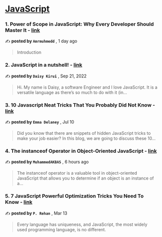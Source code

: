 
<h1><a href=https://medium.com/tag/javascript-development/recommended target="_blank" rel="noopener noreferrer">JavaScript</a></h1>
<h3>1. Power of Scope in JavaScript: Why Every Developer Should Master It - <a href=https://medium.com/@amrmuhmedd/power-of-scope-in-javascript-why-every-developer-should-master-it-746d2c55c40a?source=tag_recommended_feed---------0-84----------javascript_development----------c842d673_64e4_41b0_948b_f64a05a501b8------- target="_blank" rel="noopener noreferrer">link</a></h3>

✍️ **posted by `Amrmuhmedd`** <date> , 1 day ago</date>

<blockquote>Introduction</blockquote>

<h3>2. JavaScript in a nutshell! - <a href=https://medium.com/@daisykkirui/javascript-in-a-nutshell-669dab5b6e78?source=tag_recommended_feed---------1-107----------javascript_development----------c842d673_64e4_41b0_948b_f64a05a501b8------- target="_blank" rel="noopener noreferrer">link</a></h3>

✍️ **posted by `Daisy Kirui`** <date> , Sep 21, 2022</date>

<blockquote>Hi. My name is Daisy, a software Engineer and I love JavaScript. It is a versatile language as there’s so much to do with it (in…</blockquote>

<h3>3. 10 Javascript Neat Tricks That You Probably Did Not Know - <a href=https://medium.com/@emma-delaney/10-javascript-neat-tricks-that-you-probably-did-not-know-1a5ca2d60bbb?source=tag_recommended_feed---------2-85----------javascript_development----------c842d673_64e4_41b0_948b_f64a05a501b8------- target="_blank" rel="noopener noreferrer">link</a></h3>

✍️ **posted by `Emma Delaney`** <date> , Jul 10</date>

<blockquote>Did you know that there are snippets of hidden JavaScript tricks to make your job easier? In this blog, we are going to discuss these 10…</blockquote>

<h3>4. The instanceof Operator in Object-Oriented JavaScript - <a href=https://medium.com/@06br9385/the-instanceof-operator-in-object-oriented-javascript-f0095e17d41d?source=tag_recommended_feed---------3-84----------javascript_development----------c842d673_64e4_41b0_948b_f64a05a501b8------- target="_blank" rel="noopener noreferrer">link</a></h3>

✍️ **posted by `MuhammedAKBAS`** <date> , 6 hours ago</date>

<blockquote>The instanceof operator is a valuable tool in object-oriented JavaScript that allows you to determine if an object is an instance of a…</blockquote>

<h3>5. 7 JavaScript Powerful Optimization Tricks You Need To Know - <a href=https://medium.com/javascript-in-plain-english/7-javascript-powerful-optimization-tricks-you-need-to-know-f0b5da2933de?source=tag_recommended_feed---------4-85----------javascript_development----------c842d673_64e4_41b0_948b_f64a05a501b8------- target="_blank" rel="noopener noreferrer">link</a></h3>

✍️ **posted by `P. Rehan`** <date> , Mar 13</date>

<blockquote>Every language has uniqueness, and JavaScript, the most widely used programming language, is no different.</blockquote>


